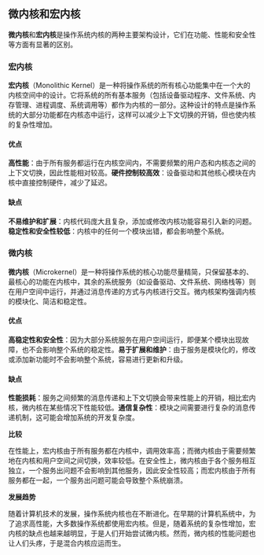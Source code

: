 ## 微内核和宏内核

**微内核**和**宏内核**是操作系统内核的两种主要架构设计，它们在功能、性能和安全性等方面有显著的区别。

### 宏内核

**宏内核**（Monolithic Kernel）是一种将操作系统的所有核心功能集中在一个大的内核空间中的设计。它将系统的所有基本服务（包括设备驱动程序、文件系统、内存管理、进程调度、系统调用等）都作为内核的一部分。这种设计的特点是操作系统的大部分功能都在内核态中运行，这样可以减少上下文切换的开销，但也使内核的复杂性增加。

#### 优点

**高性能**：由于所有服务都运行在内核空间内，不需要频繁的用户态和内核态之间的上下文切换，因此性能相对较高。**硬件控制较高效**：设备驱动和其他核心模块在内核中直接控制硬件，减少了延迟。

#### 缺点

**不易维护和扩展**：内核代码庞大且复杂，添加或修改内核功能容易引入新的问题。**稳定性和安全性较低**：内核中的任何一个模块出错，都会影响整个系统。





### 微内核

**微内核**（Microkernel）是一种将操作系统的核心功能尽量精简，只保留基本的、最核心的功能在内核中，其余的系统服务（如设备驱动、文件系统、网络栈等）则在用户空间中运行，并通过消息传递的方式与内核进行交互。微内核架构强调内核的模块化、简洁和稳定性。

#### 优点

**高稳定性和安全性**：因为大部分系统服务在用户空间运行，即便某个模块出现故障，也不会影响整个系统的稳定性。**易于扩展和维护**：由于服务是模块化的，修改或添加新功能时不会影响整个系统，容易进行更新和升级。

#### 缺点

**性能损耗**：服务之间频繁的消息传递和上下文切换会带来性能上的开销，相比宏内核，微内核在某些情况下性能较低。**通信复杂性**：模块之间需要进行复杂的消息传递机制，这可能会增加系统的开发复杂度。





**比较**

在性能上，宏内核由于所有服务都在内核中，调用效率高；而微内核由于需要频繁地在内核和用户空间之间切换，效率较低。在安全性上，微内核由于各个服务相互独立，一个服务出问题不会影响到其他服务，因此安全性较高；而宏内核由于所有服务都在一起，一个服务出问题可能会导致整个系统崩溃。

**发展趋势**

随着计算机技术的发展，操作系统内核也在不断进化。在早期的计算机系统中，为了追求高性能，大多数操作系统都使用宏内核。但是，随着系统的复杂性增加，宏内核的缺点也越来越明显，于是人们开始尝试微内核。然而，微内核的性能问题也让人们头疼，于是混合内核应运而生。